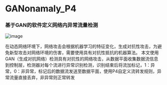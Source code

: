 # GANonamaly_P4
### 基于GAN的软件定义网络内异常流量检测

![image](https://github.com/ruirui-wang-study/GANonamaly_P4/assets/32924754/46f22df6-9787-4229-8067-1e593a855a27)

在动态网络环境下，网络攻击会根据机器学习的特征变化，生成对抗性攻击，为避免新型攻击对网络环境的伤害，需要使用具有对抗性抵抗的机器算法。
本文使用GAN（生成对抗网络）检测具有对抗性的网络攻击，从数据平面收集数据流信息到控制层，检测器对每个流进行异常识别检测，识别结束后将流加标记，1：异常，0：非异常，标记后的数据流发送至数据平面，使用P4自定义流转发规则，异常流量直接丢弃，非异常则正常转发
